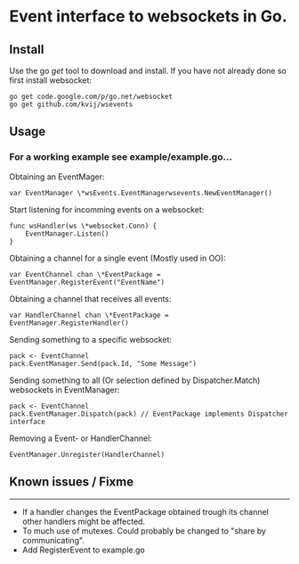 Event interface to websockets in Go.
===

## Install

Use the go *get* tool to download and install. If you have not already done so first install websocket:

    go get code.google.com/p/go.net/websocket
    go get github.com/kvij/wsevents

## Usage

### For a working example see example/example.go...

Obtaining an EventMager:

    var EventManager \*wsEvents.EventManagerwsevents.NewEventManager()

Start listening for incomming events on a websocket:

    func wsHandler(ws \*websocket.Conn) {
        EventManager.Listen()
    }

Obtaining a channel for a single event (Mostly used in OO):

    var EventChannel chan \*EventPackage = EventManager.RegisterEvent("EventName")

Obtaining a channel that receives all events:

    var HandlerChannel chan \*EventPackage = EventManager.RegisterHandler()

Sending something to a specific websocket:

    pack <- EventChannel
    pack.EventManager.Send(pack.Id, "Some Message")

Sending something to all (Or selection defined by Dispatcher.Match) websockets in EventManager:

    pack <- EventChannel
    pack.EventManager.Dispatch(pack) // EventPackage implements Dispatcher interface

Removing a Event- or HandlerChannel:

    EventManager.Unregister(HandlerChannel)

## Known issues / Fixme
---
* If a handler changes the EventPackage obtained trough its channel other handlers might be affected.
* To much use of mutexes. Could probably be changed to "share by communicating".
* Add RegisterEvent to example.go
